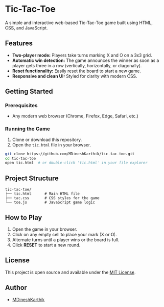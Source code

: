 # Tic-Tac-Toe

A simple and interactive web-based Tic-Tac-Toe game built using HTML, CSS, and JavaScript.

## Features

- **Two-player mode:** Players take turns marking X and O on a 3x3 grid.
- **Automatic win detection:** The game announces the winner as soon as a player gets three in a row (vertically, horizontally, or diagonally).
- **Reset functionality:** Easily reset the board to start a new game.
- **Responsive and clean UI:** Styled for clarity with modern CSS.

## Getting Started

### Prerequisites

- Any modern web browser (Chrome, Firefox, Edge, Safari, etc.)

### Running the Game

1. Clone or download this repository.
2. Open the `tic.html` file in your browser.

```sh
git clone https://github.com/MDineshKarthik/tic-tac-toe.git
cd tic-tac-toe
open tic.html  # or double-click 'tic.html' in your file explorer
```

## Project Structure

```
tic-tac-toe/
├── tic.html      # Main HTML file
├── tac.css       # CSS styles for the game
└── toe.js        # JavaScript game logic
```

## How to Play

1. Open the game in your browser.
2. Click on any empty cell to place your mark (X or O).
3. Alternate turns until a player wins or the board is full.
4. Click **RESET** to start a new round.

## License

This project is open source and available under the [MIT License](LICENSE).

## Author

- [MDineshKarthik](https://github.com/MDineshKarthik)
